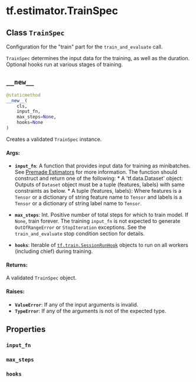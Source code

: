 <div itemscope itemtype="http://developers.google.com/ReferenceObject">
<meta itemprop="name" content="tf.estimator.TrainSpec" />
<meta itemprop="path" content="Stable" />
<meta itemprop="property" content="input_fn"/>
<meta itemprop="property" content="max_steps"/>
<meta itemprop="property" content="hooks"/>
<meta itemprop="property" content="__new__"/>
</div>

# tf.estimator.TrainSpec

## Class `TrainSpec`



Configuration for the "train" part for the `train_and_evaluate` call.

`TrainSpec` determines the input data for the training, as well as the
duration. Optional hooks run at various stages of training.

<h2 id="__new__"><code>__new__</code></h2>

``` python
@staticmethod
__new__(
    cls,
    input_fn,
    max_steps=None,
    hooks=None
)
```

Creates a validated `TrainSpec` instance.

#### Args:

* <b>`input_fn`</b>: A function that provides input data for training as minibatches.
    See [Premade Estimators](
    https://tensorflow.org/guide/premade_estimators#create_input_functions)
    for more information. The function should construct and return one of
    the following:
      * A 'tf.data.Dataset' object: Outputs of `Dataset` object must be a
        tuple (features, labels) with same constraints as below.
      * A tuple (features, labels): Where features is a `Tensor` or a
        dictionary of string feature name to `Tensor` and labels is a
        `Tensor` or a dictionary of string label name to `Tensor`.

* <b>`max_steps`</b>: Int. Positive number of total steps for which to train model.
    If `None`, train forever. The training `input_fn` is not expected to
    generate `OutOfRangeError` or `StopIteration` exceptions. See the
    `train_and_evaluate` stop condition section for details.
* <b>`hooks`</b>: Iterable of <a href="../../tf/train/SessionRunHook.md"><code>tf.train.SessionRunHook</code></a> objects to run
    on all workers (including chief) during training.


#### Returns:

A validated `TrainSpec` object.


#### Raises:

* <b>`ValueError`</b>: If any of the input arguments is invalid.
* <b>`TypeError`</b>: If any of the arguments is not of the expected type.



## Properties

<h3 id="input_fn"><code>input_fn</code></h3>



<h3 id="max_steps"><code>max_steps</code></h3>



<h3 id="hooks"><code>hooks</code></h3>





